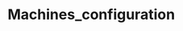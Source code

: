 Machines_configuration
================================================================================
